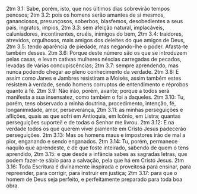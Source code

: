 2tm 3.1: Sabe, porém, isto, que nos últimos dias sobrevirão tempos penosos;
2tm 3.2: pois os homens serão amantes de si mesmos, gananciosos, presunçosos, soberbos, blasfemos, desobedientes a seus pais, ingratos, ímpios,
2tm 3.3: sem afeição natural, implacáveis, caluniadores, incontinentes, cruéis, inimigos do bem,
2tm 3.4: traidores, atrevidos, orgulhosos, mais amigos dos deleites do que amigos de Deus,
2tm 3.5: tendo aparência de piedade, mas negando-lhe o poder. Afasta-te também desses.
2tm 3.6: Porque deste número são os que se introduzem pelas casas, e levam cativas mulheres néscias carregadas de pecados, levadas de várias concupiscências;
2tm 3.7: sempre aprendendo, mas nunca podendo chegar ao pleno conhecimento da verdade.
2tm 3.8: E assim como Janes e Jambres resistiram a Moisés, assim também estes resistem à verdade, sendo homens corruptos de entendimento e réprobos quanto à fé.
2tm 3.9: Não irão, porém, avante; porque a todos será manifesta a sua insensatez, como também o foi a daqueles.
2tm 3.10: Tu, porém, tens observado a minha doutrina, procedimento, intenção, fé, longanimidade, amor, perseverança,
2tm 3.11: as minhas perseguições e aflições, quais as que sofri em Antioquia, em Icônio, em Listra; quantas perseguições suportei! e de todas o Senhor me livrou.
2tm 3.12: E na verdade todos os que querem viver piamente em Cristo Jesus padecerão perseguições.
2tm 3.13: Mas os homens maus e impostores irão de mal a pior, enganando e sendo enganados.
2tm 3.14: Tu, porém, permanece naquilo que aprendeste, e de que foste inteirado, sabendo de quem o tens aprendido,
2tm 3.15: e que desde a infância sabes as sagradas letras, que podem fazer-te sábio para a salvação, pela que há em Cristo Jesus.
2tm 3.16: Toda Escritura é divinamente inspirada e proveitosa para ensinar, para repreender, para corrigir, para instruir em justiça;
2tm 3.17: para que o homem de Deus seja perfeito, e perfeitamente preparado para toda boa obra.
